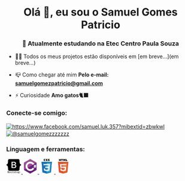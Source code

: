 <h1 align="center">Olá 👋, eu sou o Samuel Gomes Patricio</h1>
<h3 align="center">🎒 Atualmente estudando na Etec Centro Paula Souza</h3>

- 👨‍💻 Todos os meus projetos estão disponíveis em [em breve...](em breve...)

- 📪 Como chegar até mim **Pelo e-mail: samuelgomezpatricio@gmail.com**

- ⚡ Curiosidade **Amo gatos🐈‍⬛**

<h3 align="left">Conecte-se comigo:</h3>
<p align="left">
<a href="https://fb.com/https://www.facebook.com/samuel.luk.357?mibextid=zbwkwl" target="blank"><img align="center" src="https://raw.githubusercontent.com/rahuldkjain/github-profile-readme-generator/master/src/images/icons/Social/facebook.svg" alt="https://www.facebook.com/samuel.luk.357?mibextid=zbwkwl" height="30" width="40" /></a>
<a href="https://www.instagram.com/samuelgomezzzzzzz/" target="blank"><img align="center" src="https://raw.githubusercontent.com/rahuldkjain/github-profile-readme-generator/master/src/images/icons/Social/instagram.svg" alt="@samuelgomezzzzzzz" height="30" width="40" /></a>
</p>

<h3 align="left">Linguagem e ferramentas:</h3>
<p align="left"> <a href="https://getbootstrap.com" target="_blank" rel="noreferrer"> <img src="https://raw.githubusercontent.com/devicons/devicon/master/icons/bootstrap/bootstrap-plain-wordmark.svg" alt="bootstrap" width="40" height="40"/> </a> <a href="https://www.w3schools.com/cs/" target="_blank" rel="noreferrer"> <img src="https://raw.githubusercontent.com/devicons/devicon/master/icons/csharp/csharp-original.svg" alt="csharp" width="40" height="40"/> </a> <a href="https://www.w3schools.com/css/" target="_blank" rel="noreferrer"> <img src="https://raw.githubusercontent.com/devicons/devicon/master/icons/css3/css3-original-wordmark.svg" alt="css3" width="40" height="40"/> </a> <a href="https://www.w3.org/html/" target="_blank" rel="noreferrer"> <img src="https://raw.githubusercontent.com/devicons/devicon/master/icons/html5/html5-original-wordmark.svg" alt="html5" width="40" height="40"/> </a> </p>
